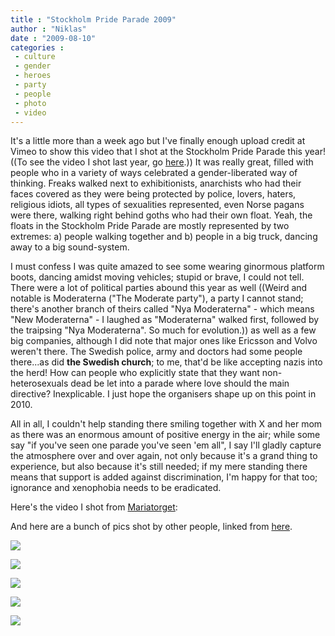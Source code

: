 ```yaml
---
title : "Stockholm Pride Parade 2009"
author : "Niklas"
date : "2009-08-10"
categories : 
 - culture
 - gender
 - heroes
 - party
 - people
 - photo
 - video
---
```


It's a little more than a week ago but I've finally enough upload credit at Vimeo to show this video that I shot at the Stockholm Pride Parade this year! ((To see the video I shot last year, go [here](https://niklasblog.com/?p=1607).)) It was really great, filled with people who in a variety of ways celebrated a gender-liberated way of thinking. Freaks walked next to exhibitionists, anarchists who had their faces covered as they were being protected by police, lovers, haters, religious idiots, all types of sexualities represented, even Norse pagans were there, walking right behind goths who had their own float. Yeah, the floats in the Stockholm Pride Parade are mostly represented by two extremes: a) people walking together and b) people in a big truck, dancing away to a big sound-system.

I must confess I was quite amazed to see some wearing ginormous platform boots, dancing amidst moving vehicles; stupid or brave, I could not tell. There were a lot of political parties abound this year as well ((Weird and notable is Moderaterna ("The Moderate party"), a party I cannot stand; there's another branch of theirs called "Nya Moderaterna" - which means "New Moderaterna" - I laughed as "Moderaterna" walked first, followed by the traipsing "Nya Moderaterna". So much for evolution.)) as well as a few big companies, although I did note that major ones like Ericsson and Volvo weren't there. The Swedish police, army and doctors had some people there...as did **the Swedish church**; to me, that'd be like accepting nazis into the herd! How can people who explicitly state that they want non-heterosexuals dead be let into a parade where love should the main directive? Inexplicable. I just hope the organisers shape up on this point in 2010.

All in all, I couldn't help standing there smiling together with X and her mom as there was an enormous amount of positive energy in the air; while some say "if you've seen one parade you've seen 'em all", I say I'll gladly capture the atmosphere over and over again, not only because it's a grand thing to experience, but also because it's still needed; if my mere standing there means that support is added against discrimination, I'm happy for that too; ignorance and xenophobia needs to be eradicated.

Here's the video I shot from [Mariatorget](http://maps.google.com/maps?om=0&iwloc=addr&f=q&ll=59.3180556%2C18.0625&hl=en&z=16&ie=UTF8):

And here are a bunch of pics shot by other people, linked from [here](http://www.stockholmpride.org/Journal/Paradbilder/).

[![](http://www.stockholmpride.org/PageFiles/13207/Mattias_O_70-300-6238.jpg)](http://www.stockholmpride.org/PageFiles/13207/Mattias_O_70-300-6238.jpg)

[![](http://www.stockholmpride.org/PageFiles/13205/Lars_B-6224.jpg)](http://www.stockholmpride.org/PageFiles/13205/Lars_B-6224.jpg)

[![](http://www.stockholmpride.org/PageFiles/13207/Mattias_O_70-300-6160.jpg)](http://www.stockholmpride.org/PageFiles/13207/Mattias_O_70-300-6160.jpg)

[![](http://www.stockholmpride.org/PageFiles/13207/Mattias_O_70-300-6167.jpg)](http://www.stockholmpride.org/PageFiles/13207/Mattias_O_70-300-6167.jpg)

[![](http://www.stockholmpride.org/PageFiles/13304/Lennart_N-6608.jpg)](http://www.stockholmpride.org/PageFiles/13304/Lennart_N-6608.jpg)
